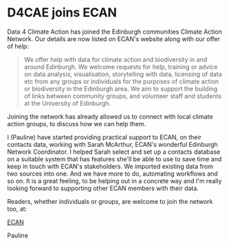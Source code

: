 # D4CAE joins ECAN # 

Data 4 Climate Action has joined the Edinburgh communities Climate Action Network. Our details are now listed on ECAN's website along with our offer of help:   

> We offer help with data for climate action and biodiversity in and around Edinburgh. We welcome requests for help, training or advice on data analysis, visualisation, storytelling with data, licensing of data etc from any groups or individuals for the purposes of climate action or biodiversity in the Edinburgh area. We aim to support the building of links between community groups, and volunteer staff and students at the University of Edinburgh. 
   
   
Joining the network has already allowed us to connect with local climate action groups, to discuss how we can help them.   
   
I (Pauline) have started providing practical support to ECAN, on their contacts data, working with Sarah McArthur, ECAN's wonderful Edinburgh Network Coordinator. I helped Sarah select and set up a contacts database on a suitable system that has features she'll be able to use to save time and keep in touch with ECAN's stakeholders. We imported existing data from two sources into one. And we have more to do, automating workflows and so on. It is a great feeling, to be helping out in a concrete way and I'm really looking forward to supporting other ECAN members with their data.   
   
Readers, whether individuals or groups, are welcome to join the network too, at: 

[ECAN](https://sccan.scot/edinburghcan/) 
   
Pauline 
   
